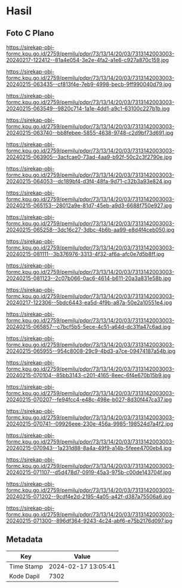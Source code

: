 # Hasil

## Foto C Plano

https://sirekap-obj-formc.kpu.go.id/2759/pemilu/pdpr/73/13/14/20/03/7313142003003-20240217-122412--81a4e054-3e2e-4fa2-a1e6-c927a870c159.jpg

https://sirekap-obj-formc.kpu.go.id/2759/pemilu/pdpr/73/13/14/20/03/7313142003003-20240215-063435--cf813f4e-7eb9-4998-becb-9ff990040d79.jpg

https://sirekap-obj-formc.kpu.go.id/2759/pemilu/pdpr/73/13/14/20/03/7313142003003-20240215-063549--9820c714-1a1e-4dd1-a9c1-63100c227b1b.jpg

https://sirekap-obj-formc.kpu.go.id/2759/pemilu/pdpr/73/13/14/20/03/7313142003003-20240215-063740--bb8febee-5855-4638-9748-c2d9bf73d691.jpg

https://sirekap-obj-formc.kpu.go.id/2759/pemilu/pdpr/73/13/14/20/03/7313142003003-20240215-063905--3acfcae0-73ad-4aa9-b92f-50c2c3f2790e.jpg

https://sirekap-obj-formc.kpu.go.id/2759/pemilu/pdpr/73/13/14/20/03/7313142003003-20240215-064053--dc189bf4-d3f4-48fa-9d71-c32b3a93e824.jpg

https://sirekap-obj-formc.kpu.go.id/2759/pemilu/pdpr/73/13/14/20/03/7313142003003-20240215-065153--28012a9e-81d7-45eb-a9d3-6688f750e927.jpg

https://sirekap-obj-formc.kpu.go.id/2759/pemilu/pdpr/73/13/14/20/03/7313142003003-20240215-065258--3dc16c27-3dbc-4b6b-aa99-e8d4f4ceb050.jpg

https://sirekap-obj-formc.kpu.go.id/2759/pemilu/pdpr/73/13/14/20/03/7313142003003-20240215-081111--3b376976-3313-4f32-af6a-afc0e7d5b8ff.jpg

https://sirekap-obj-formc.kpu.go.id/2759/pemilu/pdpr/73/13/14/20/03/7313142003003-20240215-081123--2c07b066-0ac6-4614-b611-20a3a831e58b.jpg

https://sirekap-obj-formc.kpu.go.id/2759/pemilu/pdpr/73/13/14/20/03/7313142003003-20240217-122306--5bdc6443-ea5d-4f9b-a87a-50e2a10551e4.jpg

https://sirekap-obj-formc.kpu.go.id/2759/pemilu/pdpr/73/13/14/20/03/7313142003003-20240215-065857--c7bcf5b5-5ece-4c51-a64d-dc31fa47c6ad.jpg

https://sirekap-obj-formc.kpu.go.id/2759/pemilu/pdpr/73/13/14/20/03/7313142003003-20240215-065955--954c8008-29c9-4bd3-a7ce-09474187a54b.jpg

https://sirekap-obj-formc.kpu.go.id/2759/pemilu/pdpr/73/13/14/20/03/7313142003003-20240215-070104--85bb3143-c201-4165-8eec-6f4e670b15b9.jpg

https://sirekap-obj-formc.kpu.go.id/2759/pemilu/pdpr/73/13/14/20/03/7313142003003-20240215-070207--fe94fcc4-e48c-498e-b027-8d30f447ca37.jpg

https://sirekap-obj-formc.kpu.go.id/2759/pemilu/pdpr/73/13/14/20/03/7313142003003-20240215-070741--09926eee-230e-456a-9985-198524d7a4f2.jpg

https://sirekap-obj-formc.kpu.go.id/2759/pemilu/pdpr/73/13/14/20/03/7313142003003-20240215-070943--1a231d88-8a4a-49f9-a14b-5feee4700eb4.jpg

https://sirekap-obj-formc.kpu.go.id/2759/pemilu/pdpr/73/13/14/20/03/7313142003003-20240215-071107--d5d478d7-0919-45a3-975b-c00de143704f.jpg

https://sirekap-obj-formc.kpu.go.id/2759/pemilu/pdpr/73/13/14/20/03/7313142003003-20240215-071202--9cdf4e2d-2195-4a05-a42f-d387a75506a6.jpg

https://sirekap-obj-formc.kpu.go.id/2759/pemilu/pdpr/73/13/14/20/03/7313142003003-20240215-071300--896df364-9243-4c24-abf6-e75b2176d097.jpg


## Metadata

| Key        | Value               |
| ---------- | ------------------- |
| Time Stamp | 2024-02-17 13:05:41 |
| Kode Dapil | 7302                |



